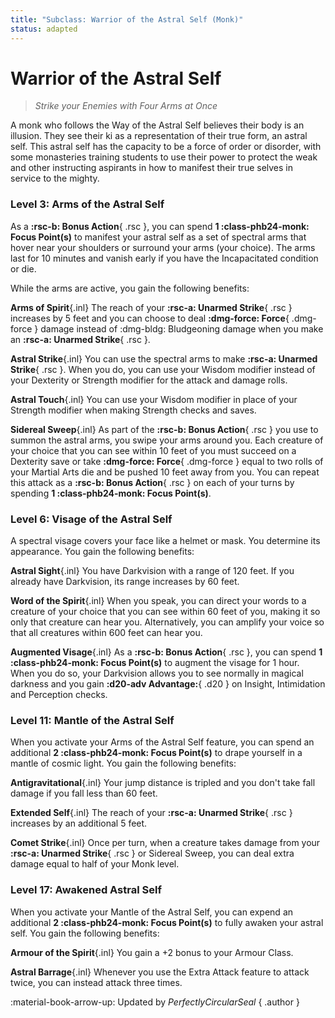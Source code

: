 ```yaml
---
title: "Subclass: Warrior of the Astral Self (Monk)"
status: adapted
---
```


<p style="display:none">
Strike your Enemies with Four Arms at Once
</p>

# Warrior of the Astral Self

> *Strike your Enemies with Four Arms at Once*

A monk who follows the Way of the Astral Self believes their body is an illusion. They see their ki as a representation of their true form, an astral self. This astral self has the capacity to be a force of order or disorder, with some monasteries training students to use their power to protect the weak and other instructing aspirants in how to manifest their true selves in service to the mighty.

### Level 3: Arms of the Astral Self

As a **:rsc-b: Bonus Action**{ .rsc }, you can spend **1 :class-phb24-monk: Focus Point(s)** to manifest your astral self as a set of spectral arms that hover near your shoulders or surround your arms (your choice). The arms last for 10 minutes and vanish early if you have the Incapacitated condition or die. 

While the arms are active, you gain the following benefits:

**Arms of Spirit**{.inl} The reach of your **:rsc-a: Unarmed Strike**{ .rsc } increases by 5 feet and you can choose to deal **:dmg-force: Force**{ .dmg-force } damage instead of :dmg-bldg: Bludgeoning damage when you make an **:rsc-a: Unarmed Strike**{ .rsc }.

**Astral Strike**{.inl} You can use the spectral arms to make **:rsc-a: Unarmed Strike**{ .rsc }. When you do, you can use your Wisdom modifier instead of your Dexterity or Strength modifier for the attack and damage rolls.

**Astral Touch**{.inl} You can use your Wisdom modifier in place of your Strength modifier when making Strength checks and saves.

**Sidereal Sweep**{.inl} As part of the **:rsc-b: Bonus Action**{ .rsc } you use to summon the astral arms, you swipe your arms around you. Each creature of your choice that you can see within 10 feet of you must succeed on a Dexterity save or take **:dmg-force: Force**{ .dmg-force } equal to two rolls of your Martial Arts die and be pushed 10 feet away from you. You can repeat this attack as a **:rsc-b: Bonus Action**{ .rsc } on each of your turns by spending **1 :class-phb24-monk: Focus Point(s)**.

### Level 6: Visage of the Astral Self

A spectral visage covers your face like a helmet or mask. You determine its appearance. You gain the following benefits:

**Astral Sight**{.inl} You have Darkvision with a range of 120 feet. If you already have Darkvision, its range increases by 60 feet.

**Word of the Spirit**{.inl} When you speak, you can direct your words to a creature of your choice that you can see within 60 feet of you, making it so only that creature can hear you. Alternatively, you can amplify your voice so that all creatures within 600 feet can hear you.

**Augmented Visage**{.inl} As a **:rsc-b: Bonus Action**{ .rsc }, you can spend **1 :class-phb24-monk: Focus Point(s)** to augment the visage for 1 hour. When you do so, your Darkvision allows you to see normally in magical darkness and you gain **:d20-adv Advantage:**{ .d20 } on Insight, Intimidation and Perception checks.

### Level 11: Mantle of the Astral Self

When you activate your Arms of the Astral Self feature, you can spend an additional **2 :class-phb24-monk: Focus Point(s)** to drape yourself in a mantle of cosmic light. You gain the following benefits:

**Antigravitational**{.inl} Your jump distance is tripled and you don't take fall damage if you fall less than 60 feet.

**Extended Self**{.inl} The reach of your **:rsc-a: Unarmed Strike**{ .rsc } increases by an additional 5 feet.

**Comet Strike**{.inl} Once per turn, when a creature takes damage from your **:rsc-a: Unarmed Strike**{ .rsc } or Sidereal Sweep, you can deal extra damage equal to half of your Monk level.

### Level 17: Awakened Astral Self      

When you activate your Mantle of the Astral Self, you can expend an additional **2 :class-phb24-monk: Focus Point(s)** to fully awaken your astral self. You gain the following benefits:

**Armour of the Spirit**{.inl} You gain a +2 bonus to your Armour Class.

**Astral Barrage**{.inl} Whenever you use the Extra Attack feature to attack twice, you can instead attack three times.     



:material-book-arrow-up: Updated by *PerfectlyCircularSeal*
{ .author }